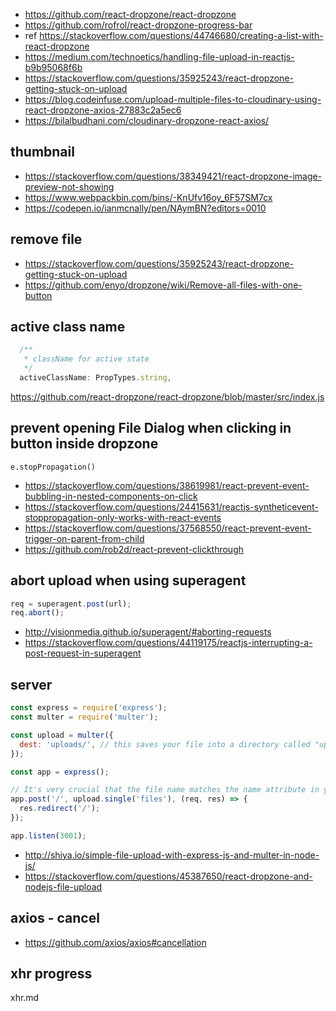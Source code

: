 - https://github.com/react-dropzone/react-dropzone
- https://github.com/rofrol/react-dropzone-progress-bar
- ref https://stackoverflow.com/questions/44746680/creating-a-list-with-react-dropzone
- https://medium.com/technoetics/handling-file-upload-in-reactjs-b9b95068f6b
- https://stackoverflow.com/questions/35925243/react-dropzone-getting-stuck-on-upload
- https://blog.codeinfuse.com/upload-multiple-files-to-cloudinary-using-react-dropzone-axios-27883c2a5ec6
- https://bilalbudhani.com/cloudinary-dropzone-react-axios/

## thumbnail

- https://stackoverflow.com/questions/38349421/react-dropzone-image-preview-not-showing
- https://www.webpackbin.com/bins/-KnUfv16oy_6F57SM7cx
- https://codepen.io/ianmcnally/pen/NAymBN?editors=0010

## remove file

- https://stackoverflow.com/questions/35925243/react-dropzone-getting-stuck-on-upload
- https://github.com/enyo/dropzone/wiki/Remove-all-files-with-one-button

## active class name

```javascript
  /**
   * className for active state
   */
  activeClassName: PropTypes.string,
```

https://github.com/react-dropzone/react-dropzone/blob/master/src/index.js

## prevent opening File Dialog when clicking in button inside dropzone

`e.stopPropagation()`

- https://stackoverflow.com/questions/38619981/react-prevent-event-bubbling-in-nested-components-on-click
- https://stackoverflow.com/questions/24415631/reactjs-syntheticevent-stoppropagation-only-works-with-react-events
- https://stackoverflow.com/questions/37568550/react-prevent-event-trigger-on-parent-from-child
- https://github.com/rob2d/react-prevent-clickthrough

## abort upload when using superagent

```javascript
req = superagent.post(url);
req.abort();
```

- http://visionmedia.github.io/superagent/#aborting-requests
- https://stackoverflow.com/questions/44119175/reactjs-interrupting-a-post-request-in-superagent

## server

```js
const express = require('express');
const multer = require('multer');

const upload = multer({
  dest: 'uploads/', // this saves your file into a directory called "uploads"
});

const app = express();

// It's very crucial that the file name matches the name attribute in your html
app.post('/', upload.single('files'), (req, res) => {
  res.redirect('/');
});

app.listen(3001);
```

- http://shiya.io/simple-file-upload-with-express-js-and-multer-in-node-js/
- https://stackoverflow.com/questions/45387650/react-dropzone-and-nodejs-file-upload

## axios - cancel

- https://github.com/axios/axios#cancellation

## xhr progress

xhr.md
